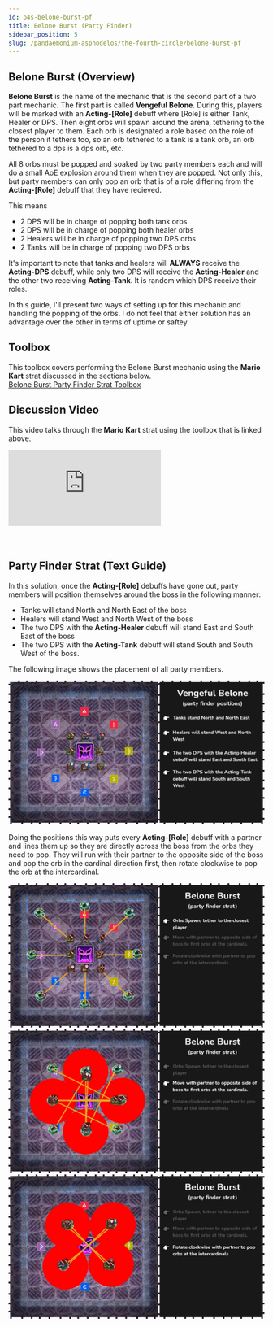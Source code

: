 ```yaml
---
id: p4s-belone-burst-pf
title: Belone Burst (Party Finder)
sidebar_position: 5
slug: /pandaemonium-asphodelos/the-fourth-circle/belone-burst-pf
---
```


## Belone Burst (Overview)
**Belone Burst** is the name of the mechanic that is the second part of a two part mechanic. The first part is called **Vengeful Belone**.  During this, players will be marked with an **Acting-[Role]** debuff where [Role] is either Tank, Healer or DPS. Then eight orbs will spawn around the arena, tethering to the closest player to them.  Each orb is designated a role based on the role of the person it tethers too, so an orb tethered to a tank is a tank orb, an orb tethered to a dps is a dps orb, etc.  

All 8 orbs must be popped and soaked by two party members each and will do a small AoE explosion around them when they are popped. Not only this, but party members can only pop an orb that is of a role differing from the **Acting-[Role]** debuff that they have recieved.  

This means

- 2 DPS will be in charge of popping both tank orbs
- 2 DPS will be in charge of popping both healer orbs
- 2 Healers will be in charge of popping two DPS orbs
- 2 Tanks will be in charge of popping two DPS orbs

It's important to note that tanks and healers will **ALWAYS** receive the **Acting-DPS** debuff, while only two DPS will receive the **Acting-Healer** and the other two receiving **Acting-Tank**.  It is random which DPS receive their roles.

In this guide, I'll present two ways of setting up for this mechanic and handling the popping of the orbs. I do not feel that either solution has an advantage over the other in terms of uptime or saftey.

## Toolbox
This toolbox covers performing the Belone Burst mechanic using the **Mario Kart** strat discussed in the sections below.  
[Belone Burst Party Finder Strat Toolbox](https://ff14.toolboxgaming.space/?id=026151236524461&preview=1)

## Discussion Video
This video talks through the **Mario Kart** strat using the toolbox that is linked above.

<div style={{
    position: "relative",
    paddingBottom: "56.25%",
    height: "0",
    overflow: "hidden",
    maxWidth: "100%"
    }}>
    <iframe style={{
        position: "absolute",
        top: "0",
        left: "0",
        width: "100%",
        height: "100%"
    }} src='https://www.youtube.com/embed/xKloU_xtLgU' frameborder='0' allowfullscreen></iframe>
</div>
<br/> 
<br/> 


## Party Finder Strat (Text Guide)
In this solution, once the **Acting-[Role]** debuffs have gone out, party members will position themselves around the boss in the following manner:

- Tanks will stand North and North East of the boss
- Healers will stand West and North West of the boss
- The two DPS with the **Acting-Healer** debuff will stand East and South East of the boss
- The two DPS with the **Acting-Tank** debuff will stand South and South West of the boss.

The following image shows the placement of all party members.

![Vengeful Belone Positions Party FInder](/img/pandaemonium-asphodelos/the-fourth-circle/belone-burst/vengeful-belone-positions-party-finder.webp)

Doing the positions this way puts every **Acting-[Role]** debuff with a partner and lines them up so they are directly across the boss from the orbs they need to pop.  They will run with their partner to the opposite side of the boss and pop the orb in the cardinal direction first, then rotate clockwise to pop the orb at the intercardinal.

![Belone Burst Party Finder Step 1](/img/pandaemonium-asphodelos/the-fourth-circle/belone-burst/belone-burst-party-finder-step-one.webp)
![Belone Burst Party Finder Step 2](/img/pandaemonium-asphodelos/the-fourth-circle/belone-burst/belone-burst-party-finder-step-two.webp)
![Belone Burst Party Finder Step 3](/img/pandaemonium-asphodelos/the-fourth-circle/belone-burst/belone-burst-party-finder-step-three.webp)

